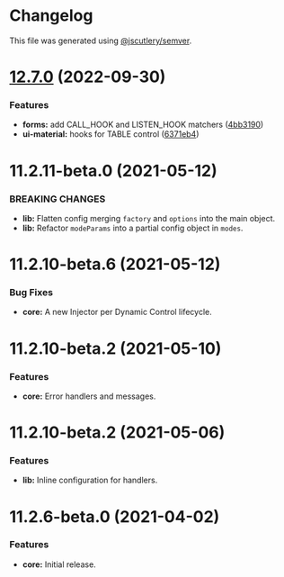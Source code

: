 # Changelog

This file was generated using [@jscutlery/semver](https://github.com/jscutlery/semver).

# [12.7.0](https://github.com/myndpm/open-source/compare/@myndpm/dyn-forms@12.6.2...@myndpm/dyn-forms@12.7.0) (2022-09-30)


### Features

* **forms:** add CALL_HOOK and LISTEN_HOOK matchers ([4bb3190](https://github.com/myndpm/open-source/commit/4bb3190434b8dbc1af763ba9d7e06e9140615c4f))
* **ui-material:** hooks for TABLE control ([6371eb4](https://github.com/myndpm/open-source/commit/6371eb4c5ee25f2f8c890fa4c447a44ccd1f904d))



<a name="11.2.11-beta.0"></a>
# 11.2.11-beta.0 (2021-05-12)

### BREAKING CHANGES

* **lib:** Flatten config merging `factory` and `options` into the main object.
* **lib:** Refactor `modeParams` into a partial config object in `modes`.

<a name="11.2.10-beta.6"></a>
# 11.2.10-beta.6 (2021-05-12)

### Bug Fixes

* **core:** A new Injector per Dynamic Control lifecycle.

<a name="11.2.10-beta.2"></a>
# 11.2.10-beta.2 (2021-05-10)

### Features

* **core:** Error handlers and messages.

<a name="11.2.10-beta.0"></a>
# 11.2.10-beta.2 (2021-05-06)

### Features

* **lib:** Inline configuration for handlers.

<a name="11.2.6-beta.0"></a>
# 11.2.6-beta.0 (2021-04-02)

### Features

* **core:** Initial release.
